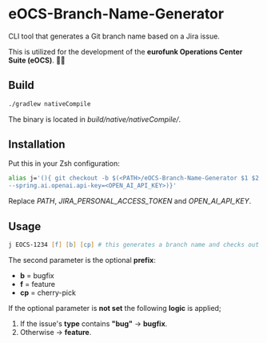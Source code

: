 # eOCS-Branch-Name-Generator

CLI tool that generates a Git branch name based on a Jira issue.

This is utilized for the development of the **eurofunk Operations Center Suite (eOCS)**. 👨‍💻

## Build

```bash
./gradlew nativeCompile
```

The binary is located in _build/native/nativeCompile/_.

## Installation

Put this in your Zsh configuration:

```zsh
alias j='(){ git checkout -b $(<PATH>/eOCS-Branch-Name-Generator $1 $2 -jira.api-key=<JIRA_PERSONAL_ACCESS_TOKEN> 
--spring.ai.openai.api-key=<OPEN_AI_API_KEY>)}'
```

Replace _PATH_, _JIRA_PERSONAL_ACCESS_TOKEN_ and _OPEN_AI_API_KEY_.

## Usage

```zsh
j EOCS-1234 [f] [b] [cp] # this generates a branch name and checks out a new branch
```

The second parameter is the optional **prefix**:

- **b** = bugfix
- **f** = feature
- **cp** = cherry-pick

If the optional parameter is **not set** the following **logic** is applied;

1. If the issue's **type** contains **"bug"** → **bugfix**.
2. Otherwise → **feature**.
